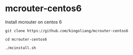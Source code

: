 # mcrouter-centos6
Install mcrouter on centos 6

  `git clone https://github.com/kingoliang/mcrouter-centos6`

  `cd mcrouter-centos6`

  `./mcinstall.sh`
